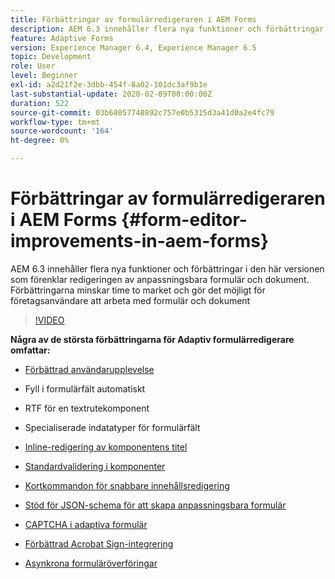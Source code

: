 ```yaml
---
title: Förbättringar av formulärredigeraren i AEM Forms
description: AEM 6.3 innehåller flera nya funktioner och förbättringar i den här versionen som förenklar redigeringen av anpassningsbara formulär och dokument. Förbättringarna minskar time to market och gör det möjligt för företagsanvändare att arbeta med formulär och dokument
feature: Adaptive Forms
version: Experience Manager 6.4, Experience Manager 6.5
topic: Development
role: User
level: Beginner
exl-id: a2d21f2e-3dbb-454f-8a02-101dc3af9b1e
last-substantial-update: 2020-02-09T00:00:00Z
duration: 522
source-git-commit: 03b68057748892c757e0b5315d3a41d0a2e4fc79
workflow-type: tm+mt
source-wordcount: '164'
ht-degree: 0%

---
```


# Förbättringar av formulärredigeraren i AEM Forms {#form-editor-improvements-in-aem-forms}

AEM 6.3 innehåller flera nya funktioner och förbättringar i den här versionen som förenklar redigeringen av anpassningsbara formulär och dokument. Förbättringarna minskar time to market och gör det möjligt för företagsanvändare att arbeta med formulär och dokument

>[!VIDEO](https://video.tv.adobe.com/v/19500?quality=12&learn=on)

**Några av de största förbättringarna för Adaptiv formulärredigerare omfattar:**

* [Förbättrad användarupplevelse](https://helpx.adobe.com/se/aem-forms/6-3/introduction-forms-authoring.html)

* Fyll i formulärfält automatiskt
* RTF för en textrutekomponent
* Specialiserade indatatyper för formulärfält

* [Inline-redigering av komponentens titel](https://helpx.adobe.com/se/aem-forms/6-3/introduction-forms-authoring.html)
* [Standardvalidering i komponenter](https://helpx.adobe.com/se/aem-forms/6-3/introduction-forms-authoring.html)
* [Kortkommandon för snabbare innehållsredigering](https://helpx.adobe.com/se/aem-forms/6-3/keyboard-shortcuts.html#AdaptiveFormEditor)
* [Stöd för JSON-schema för att skapa anpassningsbara formulär](https://helpx.adobe.com/se/aem-forms/6-3/adaptive-form-json-schema-form-model.html)
* [CAPTCHA i adaptiva formulär](https://helpx.adobe.com/se/aem-forms/6-3/captcha-adaptive-forms.html)
* [Förbättrad Acrobat Sign-integrering](https://helpx.adobe.com/se/aem-forms/6-3/working-with-adobe-sign.html)
* [Asynkrona formuläröverföringar](https://helpx.adobe.com/se/aem-forms/6-3/asynchronous-submissions-adaptive-forms.html)
